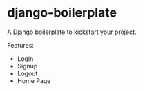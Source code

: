 # django-boilerplate
A Django boilerplate to kickstart your project.

Features:
- Login
- Signup
- Logout
- Home Page
